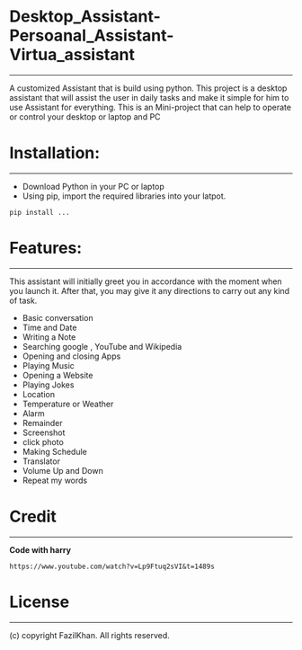 # Desktop_Assistant-Persoanal_Assistant-Virtua_assistant
---
A customized Assistant that is build using python.
This project is a desktop assistant that will assist the user in daily tasks and make it simple for him to use Assistant for everything.
This is an Mini-project that can help to operate or control your desktop or laptop and PC


# Installation:
---
- Download Python in your PC or laptop
- Using pip, import the required libraries into your latpot.

```
pip install ...
```


# Features:
---
This assistant will initially greet you in accordance with the moment when you launch it. After that, you may give it any directions to carry out any kind of task.

+ Basic conversation
+ Time and Date
+ Writing a Note
+ Searching google , YouTube and Wikipedia
+ Opening and closing Apps
+ Playing Music
+ Opening a Website
+ Playing Jokes
+ Location
+ Temperature or Weather
+ Alarm
+ Remainder 
+ Screenshot
+ click photo
+ Making Schedule
+ Translator
+ Volume Up and Down
+ Repeat my words

# Credit
---

__Code with harry__

```
https://www.youtube.com/watch?v=Lp9Ftuq2sVI&t=1489s
```

# License
---
(c) copyright FazilKhan. All rights reserved.


















